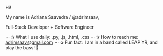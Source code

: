 Hi! 

My name is Adriana Saavedra / @adrimsaav,


Full-Stack Developer + Software Engineer

⋅⋅⋅  ✰ What I use daily: .py, .js, .html, .css
⋅⋅⋅  ✰ How to reach me: adrimsaav@gmail.com
⋅⋅⋅ ✰ Fun fact: I am in a band called LEAP YR, and play the bass! 🎸

